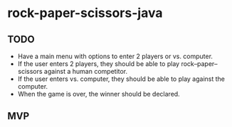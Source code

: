 # rock-paper-scissors-java
## TODO
- Have a main menu with options to enter 2 players or vs. computer.
- If the user enters 2 players, they should be able to play rock–paper–scissors against a human competitor.
- If the user enters vs. computer, they should be able to play against the computer.
- When the game is over, the winner should be declared.

## MVP